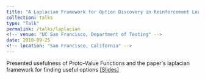 ```yaml
---
title: "A Laplacian Framework for Option Discovery in Reinforcement Learning"
collection: talks
type: "Talk"
permalink: /talks/laplacian
<!-- venue: "UC San Francisco, Department of Testing" -->
date: 2018-09-25
<!-- location: "San Francisco, California" -->
---
```


Presented usefulness of Proto-Value Functions and the paper's laplacian framework for finding useful options [[Slides]](https://ameet-1997.github.io/files/LaplacianFramework.pdf)
